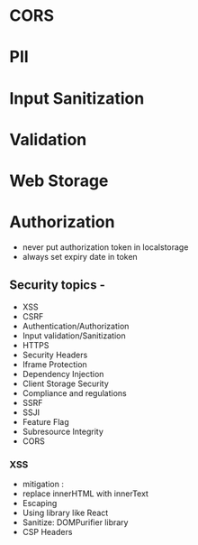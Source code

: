# CORS

# PII

# Input Sanitization

# Validation

# Web Storage

# Authorization

- never put authorization token in localstorage
- always set expiry date in token

## Security topics -

- XSS
- CSRF
- Authentication/Authorization
- Input validation/Sanitization
- HTTPS
- Security Headers
- Iframe Protection
- Dependency Injection
- Client Storage Security
- Compliance and regulations
- SSRF
- SSJI
- Feature Flag
- Subresource Integrity
- CORS

### XSS

- mitigation :
- replace innerHTML with innerText
- Escaping
- Using library like React
- Sanitize: DOMPurifier library
- CSP Headers
